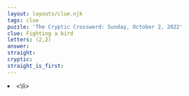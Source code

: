 ```yaml
---
layout: layouts/clue.njk
tags: clue
puzzle: 'The Cryptic Crossword: Sunday, October 2, 2022'
clue: Fighting a bird
letters: (2,2)
answer:
straight:
cryptic:
straight_is_first:
---
```

<li><\li>